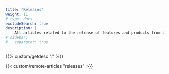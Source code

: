 ```yaml
---
title: "Releases"
weight: 11
# type: docs
excludeSearch: true
description: |
    All articles related to the release of features and products from Upsun, or on the Developer Center, can be found here.
# sidebar:
#   separator: true
---
```


<div class="hx-mt-6 hx-mb-6">
{{% custom/getdesc "." %}}
</div>

{{< custom/remote-articles "releases" >}}

